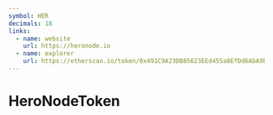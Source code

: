 ```yaml
---
symbol: HER
decimals: 18
links:
  - name: website
    url: https://heronode.io
  - name: explorer
    url: https://etherscan.io/token/0x491C9A23DB85623EEd455a8EfDd6AbA9b911C5dF
---
```


# HeroNodeToken
